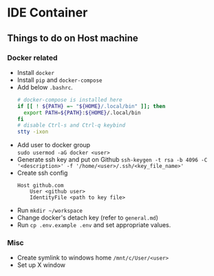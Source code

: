 # IDE Container

## Things to do on Host machine
### Docker related
- Install `docker`
- Install `pip` and `docker-compose`
- Add below `.bashrc`.  
  ```sh
  # docker-compose is installed here
  if [[ ! ${PATH} =~ "${HOME}/.local/bin" ]]; then
    export PATH=${PATH}:${HOME}/.local/bin
  fi
  # disable Ctrl-s and Ctrl-q keybind
  stty -ixon
  ```
- Add user to docker group  
  `sudo usermod -aG docker <user>`
- Generate ssh key and put on Github
  `ssh-keygen -t rsa -b 4096 -C '<description>' -f '/home/<user>/.ssh/<key_file_name>'`
- Create ssh config
  ```sshconfig
  Host github.com
      User <github user>
      IdentityFile <path to key file>
  ```
- Run `mkdir ~/workspace`
- Change docker's detach key (refer to `general.md`)
- Run `cp .env.example .env` and set appropriate values.

### Misc
- Create symlink to windows home `/mnt/c/User/<user>`
- Set up X window
